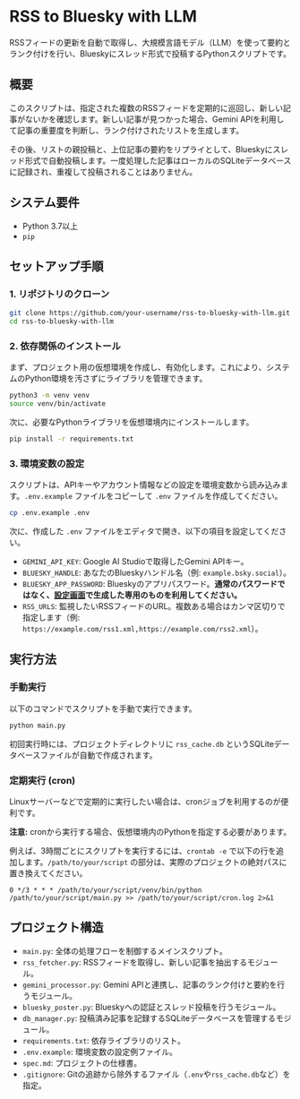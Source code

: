 # RSS to Bluesky with LLM

RSSフィードの更新を自動で取得し、大規模言語モデル（LLM）を使って要約とランク付けを行い、Blueskyにスレッド形式で投稿するPythonスクリプトです。

## 概要

このスクリプトは、指定された複数のRSSフィードを定期的に巡回し、新しい記事がないかを確認します。新しい記事が見つかった場合、Gemini APIを利用して記事の重要度を判断し、ランク付けされたリストを生成します。

その後、リストの親投稿と、上位記事の要約をリプライとして、Blueskyにスレッド形式で自動投稿します。一度処理した記事はローカルのSQLiteデータベースに記録され、重複して投稿されることはありません。

## システム要件

- Python 3.7以上
- `pip`

## セットアップ手順

### 1. リポジトリのクローン

```bash
git clone https://github.com/your-username/rss-to-bluesky-with-llm.git
cd rss-to-bluesky-with-llm
```

### 2. 依存関係のインストール

まず、プロジェクト用の仮想環境を作成し、有効化します。これにより、システムのPython環境を汚さずにライブラリを管理できます。

```bash
python3 -m venv venv
source venv/bin/activate
```

次に、必要なPythonライブラリを仮想環境内にインストールします。

```bash
pip install -r requirements.txt
```

### 3. 環境変数の設定

スクリプトは、APIキーやアカウント情報などの設定を環境変数から読み込みます。`.env.example` ファイルをコピーして `.env` ファイルを作成してください。

```bash
cp .env.example .env
```

次に、作成した `.env` ファイルをエディタで開き、以下の項目を設定してください。

- `GEMINI_API_KEY`: Google AI Studioで取得したGemini APIキー。
- `BLUESKY_HANDLE`: あなたのBlueskyハンドル名（例: `example.bsky.social`）。
- `BLUESKY_APP_PASSWORD`: Blueskyのアプリパスワード。**通常のパスワードではなく、[設定画面](https://bsky.app/settings/app-passwords)で生成した専用のものを利用してください。**
- `RSS_URLS`: 監視したいRSSフィードのURL。複数ある場合はカンマ区切りで指定します（例: `https://example.com/rss1.xml,https://example.com/rss2.xml`）。

## 実行方法

### 手動実行

以下のコマンドでスクリプトを手動で実行できます。

```bash
python main.py
```

初回実行時には、プロジェクトディレクトリに `rss_cache.db` というSQLiteデータベースファイルが自動で作成されます。

### 定期実行 (cron)

Linuxサーバーなどで定期的に実行したい場合は、cronジョブを利用するのが便利です。

**注意:** cronから実行する場合、仮想環境内のPythonを指定する必要があります。

例えば、3時間ごとにスクリプトを実行するには、`crontab -e` で以下の行を追加します。`/path/to/your/script` の部分は、実際のプロジェクトの絶対パスに置き換えてください。

```crontab
0 */3 * * * /path/to/your/script/venv/bin/python /path/to/your/script/main.py >> /path/to/your/script/cron.log 2>&1
```

## プロジェクト構造

- `main.py`: 全体の処理フローを制御するメインスクリプト。
- `rss_fetcher.py`: RSSフィードを取得し、新しい記事を抽出するモジュール。
- `gemini_processor.py`: Gemini APIと連携し、記事のランク付けと要約を行うモジュール。
- `bluesky_poster.py`: Blueskyへの認証とスレッド投稿を行うモジュール。
- `db_manager.py`: 投稿済み記事を記録するSQLiteデータベースを管理するモジュール。
- `requirements.txt`: 依存ライブラリのリスト。
- `.env.example`: 環境変数の設定例ファイル。
- `spec.md`: プロジェクトの仕様書。
- `.gitignore`: Gitの追跡から除外するファイル（`.env`や`rss_cache.db`など）を指定。
